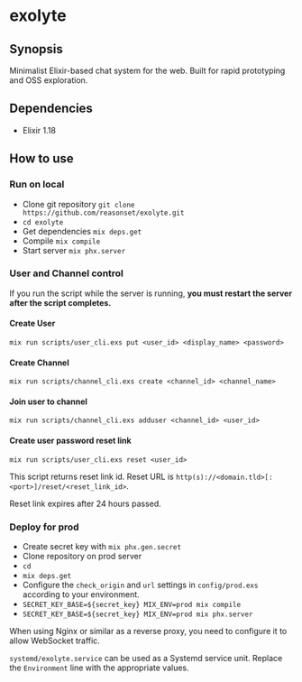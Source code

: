 # exolyte

## Synopsis

Minimalist Elixir-based chat system for the web. Built for rapid prototyping and OSS exploration.

## Dependencies

* Elixir 1.18

## How to use

### Run on local

* Clone git repository `git clone https://github.com/reasonset/exolyte.git`
* `cd exolyte`
* Get dependencies `mix deps.get`
* Compile `mix compile`
* Start server `mix phx.server`

### User and Channel control

If you run the script while the server is running, **you must restart the server after the script completes.**

#### Create User

```
mix run scripts/user_cli.exs put <user_id> <display_name> <password>
```

#### Create Channel

```
mix run scripts/channel_cli.exs create <channel_id> <channel_name>
```

#### Join user to channel

```
mix run scripts/channel_cli.exs adduser <channel_id> <user_id>
```

#### Create user password reset link

```
mix run scripts/user_cli.exs reset <user_id>
```

This script returns reset link id.
Reset URL is `http(s)://<domain.tld>[:<port>]/reset/<reset_link_id>`.

Reset link expires after 24 hours passed.

### Deploy for prod

* Create secret key with `mix phx.gen.secret`
* Clone repository on prod server
* `cd`
* `mix deps.get`
* Configure the `check_origin` and `url` settings in `config/prod.exs` according to your environment.
* `SECRET_KEY_BASE=${secret_key} MIX_ENV=prod mix compile`
* `SECRET_KEY_BASE=${secret_key} MIX_ENV=prod mix phx.server`

When using Nginx or similar as a reverse proxy, you need to configure it to allow WebSocket traffic.

`systemd/exolyte.service` can be used as a Systemd service unit.
Replace the `Environment` line with the appropriate values.
